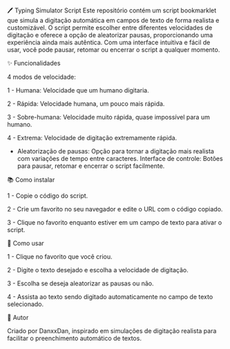 🖊️ Typing Simulator Script
Este repositório contém um script bookmarklet que simula a digitação automática em campos de texto de forma realista e customizável. O script permite escolher entre diferentes velocidades de digitação e oferece a opção de aleatorizar pausas, proporcionando uma experiência ainda mais autêntica. Com uma interface intuitiva e fácil de usar, você pode pausar, retomar ou encerrar o script a qualquer momento.

✨ Funcionalidades

4 modos de velocidade:

1 - Humana: Velocidade que um humano digitaria.

2 - Rápida: Velocidade humana, um pouco mais rápida.

3 - Sobre-humana: Velocidade muito rápida, quase impossível para um humano.

4 - Extrema: Velocidade de digitação extremamente rápida.

 - Aleatorização de pausas: Opção para tornar a digitação mais realista com variações de tempo entre caracteres.
Interface de controle: Botões para pausar, retomar e encerrar o script facilmente.

📚 Como instalar

1 - Copie o código do script.

2 - Crie um favorito no seu navegador e edite o URL com o código copiado.

3 - Clique no favorito enquanto estiver em um campo de texto para ativar o script.

🚀 Como usar

1 - Clique no favorito que você criou.

2 - Digite o texto desejado e escolha a velocidade de digitação.

3 - Escolha se deseja aleatorizar as pausas ou não.

4 - Assista ao texto sendo digitado automaticamente no campo de texto selecionado.

🤖 Autor

Criado por DanxxDan, inspirado em simulações de digitação realista para facilitar o preenchimento automático de textos.

